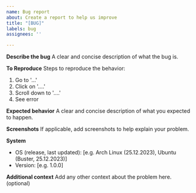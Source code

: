```yaml
---
name: Bug report
about: Create a report to help us improve
title: "[BUG]"
labels: bug
assignees: ''

---
```


**Describe the bug**
A clear and concise description of what the bug is.

**To Reproduce**
Steps to reproduce the behavior:
1. Go to '...'
2. Click on '....'
3. Scroll down to '....'
4. See error

**Expected behavior**
A clear and concise description of what you expected to happen.

**Screenshots**
If applicable, add screenshots to help explain your problem.

**System**
 - OS (release, last updated): [e.g. Arch Linux (25.12.2023), Ubuntu (Buster, 25.12.2023)]
 - Version: [e.g. 1.0.0]

**Additional context**
Add any other context about the problem here. (optional)
